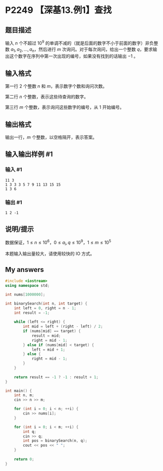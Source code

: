 # P2249 【深基13.例1】查找

## 题目描述

输入 $n$ 个不超过 $10^9$ 的单调不减的（就是后面的数字不小于前面的数字）非负整数 $a_1,a_2,\dots,a_{n}$，然后进行 $m$ 次询问。对于每次询问，给出一个整数 $q$，要求输出这个数字在序列中第一次出现的编号，如果没有找到的话输出 $-1$ 。

## 输入格式

第一行 $2$ 个整数 $n$ 和 $m$，表示数字个数和询问次数。

第二行 $n$ 个整数，表示这些待查询的数字。

第三行 $m$ 个整数，表示询问这些数字的编号，从 $1$ 开始编号。

## 输出格式

输出一行，$m$ 个整数，以空格隔开，表示答案。

## 输入输出样例 #1

### 输入 #1

```
11 3
1 3 3 3 5 7 9 11 13 15 15
1 3 6
```

### 输出 #1

```
1 2 -1
```

## 说明/提示

数据保证，$1 \leq n \leq 10^6$，$0 \leq a_i,q \leq 10^9$，$1 \leq m \leq 10^5$

本题输入输出量较大，请使用较快的 IO 方式。

## My answers

``` cpp
#include <iostream>
using namespace std;

int nums[1000000];

int binarySearch(int n, int target) {
    int left = 0, right = n - 1;
    int result = -1;
    
    while (left <= right) {
        int mid = left + (right - left) / 2;
        if (nums[mid] == target) {
            result = mid;
            right = mid - 1;
        } else if (nums[mid] < target) {
            left = mid + 1;
        } else {
            right = mid - 1;
        }
    }
    
    return result == -1 ? -1 : result + 1;
}

int main() {
    int n, m;
    cin >> n >> m;

    for (int i = 0; i < n; ++i) {
        cin >> nums[i];
    }

    for (int i = 0; i < m; ++i) {
        int q;
        cin >> q;
        int pos = binarySearch(n, q);
        cout << pos << " ";
    }
    
    return 0;
}
```